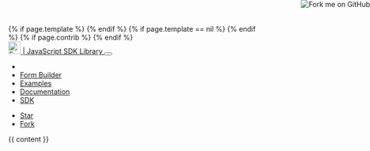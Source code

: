 <!DOCTYPE html>
<html lang="en">
<head>
  <!-- Global site tag (gtag.js) - Google Analytics -->
  <script async src="https://www.googletagmanager.com/gtag/js?id=UA-58453303-6"></script>
  <script>
    window.dataLayer = window.dataLayer || [];
    function gtag(){dataLayer.push(arguments);}
    gtag('js', new Date());
  
    gtag('config', 'UA-58453303-6');
  </script>

  <base href="{{ site.baseurl }}/"></base>
  <meta charset="utf-8">
  <meta http-equiv="X-UA-Compatible" content="IE=edge">
  <meta name="viewport" content="width=device-width, initial-scale=1">
  <title>JavaScript Powered Forms and Form.io SDK</title>
  <link href="{{ site.baseurl }}/app/syntax.css" rel="stylesheet">
  <link href="{{ site.baseurl }}/app/main.css" rel="stylesheet">
  <link href="{{ site.baseurl }}/app/fontawesome/css/font-awesome.min.css" rel="stylesheet">
  <link href="{{ site.baseurl }}/app/bootstrap/css/bootstrap.min.css" rel="stylesheet">
  {% if page.template %}
    <link href="{{ site.baseurl }}/app/bootswatch/{{ page.template }}/bootstrap.min.css" rel="stylesheet">
  {% endif %}
  {% if page.template == nil %}
    <link href="{{ site.baseurl }}/app/bootswatch/yeti/bootstrap.min.css" rel="stylesheet">
  {% endif %}
  <link href="{{ site.baseurl }}/dist/formio.full.min.css" rel="stylesheet">
  <script src="{{ site.baseurl }}/app/jquery/jquery.slim.min.js"></script>
  <script src="{{ site.baseurl }}/app/bootstrap/js/bootstrap.min.js"></script>
  <script src="{{ site.baseurl }}/dist/formio.full.min.js"></script>
  {% if page.contrib %}
    <script src="{{ site.baseurl }}/dist/formio.contrib.min.js"></script>
  {% endif %}
  <script type="text/javascript">Formio.icons = 'fontawesome';</script>
</head>
<body>
<a href="https://github.com/formio/formio.js"><img style="position: absolute; top: 0; right: 0; border: 0;z-index:3000;" src="https://camo.githubusercontent.com/e7bbb0521b397edbd5fe43e7f760759336b5e05f/68747470733a2f2f73332e616d617a6f6e6177732e636f6d2f6769746875622f726962626f6e732f666f726b6d655f72696768745f677265656e5f3030373230302e706e67" alt="Fork me on GitHub" data-canonical-src="https://s3.amazonaws.com/github/ribbons/forkme_right_green_007200.png"></a>
<nav class="navbar navbar-expand-lg navbar-light bg-light">
  <div class="container">
    <a class="navbar-brand" href="#">
      <img height="25px;" style="display: inline;" alt="Form.io" src="https://help.form.io/assets/formio-logo.png"> | JavaScript SDK Library
    </a>
    <button class="navbar-toggler" type="button" data-toggle="collapse" data-target="#navbarNavAltMarkup" aria-controls="navbarNavAltMarkup" aria-expanded="false" aria-label="Toggle navigation">
      <span class="navbar-toggler-icon"></span>
    </button>
    <div class="collapse navbar-collapse" id="navbarNavAltMarkup">
      <ul class="navbar-nav nav-fill">
        <li class="nav-item px-3 {% if page.section == 'home' %}active bg-white border{% endif %}"><a class="nav-link" href="{{ site.baseurl }}"><i class="fa fa-home"></i></a></li>
        <li class="nav-item px-3 {% if page.section == 'builder' %}active bg-white border{% endif %}"><a class="nav-link" href="app/builder"><i class="fa fa-th-list"></i> Form Builder</a></li>
        <li class="nav-item px-3 {% if page.section == 'examples' %}active bg-white border{% endif %}"><a class="nav-link" href="app/examples"><i class="fa fa-check-square-o"></i> Examples</a></li>
        <li class="nav-item px-3"><a class="nav-link" target="_blank" href="https://github.com/formio/formio.js/wiki"><i class="fa fa-book"></i> Documentation</a></li>
        <li class="nav-item px-3 {% if page.section == 'sdk'%}active bg-white border{% endif %}"><a class="nav-link" href="app/sdk"><i class="fa fa-list-alt"></i> SDK</a></li>
      </ul>
      <ul class="navbar-nav float-right mt-3">
        <li class="nav-item"><a class="github-button nav-link" href="https://github.com/formio/formio.js" data-size="large" data-show-count="true" aria-label="Star formio/formio.js on GitHub">Star</a></li>
        <li class="nav-item"><a class="github-button nav-link" href="https://github.com/formio/formio.js/fork" data-size="large" data-show-count="true" aria-label="Fork formio/formio.js on GitHub">Fork</a></li>
      </ul>
    </div>
  </div>
</nav>
<div class="{% if page.fluid %}container-fluid{% endif %}{% if page.fluid == nil %}container{% endif %}">
  {{ content }}
</div>
<script async defer src="https://buttons.github.io/buttons.js"></script>
</body>
</html>
